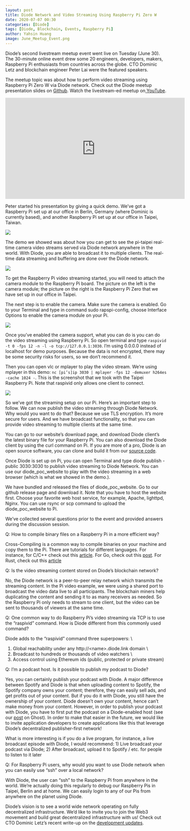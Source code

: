 ```yaml
---
layout: post
title: Diode Network and Video Streaming Using Raspberry Pi Zero W
date: 2020-07-07 00:30
categories: [Diode]
tags: [Diode, Blockchain, Events, Raspberry Pi]
author: Yahsin Huang
image: June_Meetup_Event.png
---
```


Diode’s second livestream meetup event went live on Tuesday (June 30). The 30-minute online event drew some 20 engineers, developers, makers, Raspberry Pi enthusiasts from countries across the globe. CTO Dominic Letz and blockchain engineer Peter Lai were the featured speakers. 

The meetup topic was about how to perform video streaming using Raspberry Pi Zero W via Diode network. Check out the Diode meetup presentation slides on [Github](https://github.com/diodechain/presentations/blob/master/Diode_Online_Event_June_2020/Diode%20Tuesday%20online%20event%20%232_%20Diode%20Network%20and%20Video%20Streaming%20Using%20Raspberry%20Pi%20Zero%20W.pdf). Watch the livestream-ed meetup on[ YouTube](https://youtu.be/4VnDFfqQl3w).

<center><iframe width="560" height="315" src="https://www.youtube.com/embed/4VnDFfqQl3w" frameborder="0" allow="accelerometer; autoplay; encrypted-media; gyroscope; picture-in-picture" allowfullscreen></iframe></center>

Peter started his presentation by giving a quick demo. We’ve got a Raspberry Pi set up at our office in Berlin, Germany (where Dominic is currently based), and another Raspberry Pi set up at our office in Taipei, Taiwan. 

![](../assets/img/blog/June_Meetup_demo.png)

The demo we showed was about how you can get to see the pi-taipei real-time camera video streams served via Diode network anywhere in the world. With Diode, you are able to broadcast it to multiple clients. The real-time data streaming and buffering are done over the Diode network.


![](../assets/img/blog/June_Meetup_Howtostream.png)

To get the Raspberry Pi video streaming started, you will need to attach the camera module to the Raspberry Pi board. The picture on the left is the camera module; the picture on the right is the Raspberry Pi Zero that we have set up in our office in Taipei.

The next step is to enable the camera. Make sure the camera is enabled. Go to your Terminal and type in command sudo rapspi-config, choose Interface Options to enable the camera module on your Pi.


![](../assets/img/blog/June_Meetup_baseline.png)

Once you’ve enabled the camera support, what you can do is you can do the video streaming using Raspberry Pi. So open terminal and type `raspivid -t 0 -fps 12 -n -l -o tcp://127.0.0.1:3030`. I’m using 0.0.0.0 instead of localhost for demo purposes. Because the data is not encrypted, there may be some security risks for users, so we don’t recommend it.

Then you can open vlc or mplayer to play the video stream. We’re using mplayer in this demo: `nc [pi’s]ip 3030 | mplayer -fps 12 -demuxer h264es -cache 1024 -`. This is the screenshot that we took with the Taipei Raspberry Pi. Note that raspivid only allows one client to connect.

![](../assets/img/blog/June_Meetup_Pi.jpg)

So we’ve got the streaming setup on our Pi. Here’s an important step to follow. We can now publish the video streaming through Diode Network. Why would you want to do that? Because we use TLS encryption. It’s more secure for users. And we have broadcast functionality, so that you can provide video streaming to multiple clients at the same time.

You can go to our website’s download page, and download Diode client’s the latest binary file for your Raspberry Pi. You can also download the Diode client by using the curl command on Pi. If you are more of a pro, Diode is an open source software, you can clone and build it from our [source code](https://github.com/diodechain/diode_go_client).

Once Diode is set up on Pi, you can open Terminal and type diode publish -public 3030:3030 to publish video streaming to Diode Network. You can use our diode_poc_website to play with the video streaming in a web browser (which is what we showed in the demo.). 

We have bundled and released the files of diode_poc_website. Go to our github release page and download it. Note that you have to host the website first. Choose your favorite web host service, for example, Apache, lighttpd, Nginx. You can use rsync or scp command to upload the diode_poc_website to Pi.

We’ve collected several questions prior to the event and provided answers during the discussion session.

Q: How to compile binary files on a Raspberry Pi in a more efficient way?

Cross-Compiling is a common way to compile binaries on your machine and copy them to the Pi. There are tutorials for different languages. For instance, for C/C++ check out this [article](https://blog.kitware.com/cross-compiling-for-raspberry-pi/). For Go, check out this [post](https://www.thepolyglotdeveloper.com/2017/04/cross-compiling-golang-applications-raspberry-pi/). For Rust, check out this [article](https://dev.to/h_ajsf/cross-compiling-rust-for-raspberry-pi-4iai)

Q: Is the video streaming content stored on Diode’s blockchain network?

No, the Diode network is a peer-to-peer relay network which transmits the streaming content. In the Pi video example, we were using a shared port to broadcast the video data live to all participants. The blockchain miners help duplicating the content and sending it to as many receivers as needed. So the Raspberry Pi only needs to stream to one client, but the video can be sent to thousands of viewers at the same time.

Q: One common way to do Raspberry Pi’s video streaming via TCP is to use the “raspivid” command. How is Diode different from this commonly used command? 

Diode adds to the “raspivid” command three superpowers: \
1) Global reachability under any http://&lt;name>.diode.link domain  \
2) Broadcast to hundreds or thousands of video watchers \
3) Access control using Ethereum ids (public, protected or private stream)

Q: I’m a podcast host. Is it possible to publish my podcast to Diode?

Yes, you can certainly publish your podcast with Diode. A major difference between Spotify and Diode is that when uploading content to Spotify, the Spotify company owns your content; therefore, they can easily sell ads, and get profits out of your content. But if you do it with Diode, you still have the ownership of your content. Diode doesn’t own your content, hence can’t make money from your content. However, in order to publish your podcast with Diode, you have to first put the podcast on a Diode-enabled host (see our [post](https://medium.com/@hansr77/publish-your-localhost-website-to-the-internet-without-centralized-tech-16ea9e15f8ba) on Ghost). In order to make that easier in the future, we would like to invite application developers to create applications like this that leverage Diode’s decentralized publisher-first network!

What is more interesting is if you do a live program, for instance, a live broadcast episode with Diode, I would recommend: 1) Live broadcast your podcast via Diode; 2) After broadcast, upload it to Spotify / etc. for people to listen to it later

Q: For Raspberry Pi users, why would you want to use Diode network when you can easily use “ssh” over a local network?

With Diode, the user can “ssh” to the Raspberry Pi from anywhere in the world. We’re actually doing this regularly to debug our Raspberry Pis in Taipei, Berlin and at home. We can easily login to any of our Pis from anywhere on the planet using Diode. 

Diode’s vision is to see a world wide network operating on fully decentralized infrastructure. We’d like to invite you to join the Web3 movement and build great decentralized infrastructure with us! Check out CTO Dominic Letz’s recent write-up on the [development updates](https://diode.io/diode/Diode-June-Update-20168/).
